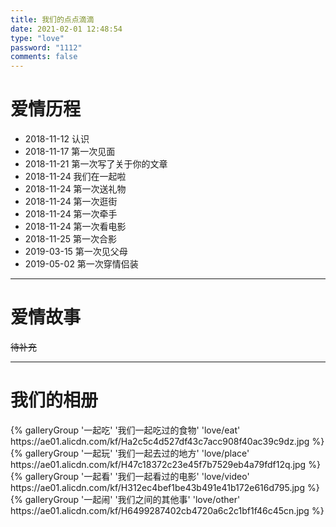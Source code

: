 ```yaml
---
title: 我们的点点滴滴
date: 2021-02-01 12:48:54
type: "love"
password: "1112"
comments: false
---
```


# 爱情历程

+ 2018-11-12   认识
+ 2018-11-17   第一次见面
+ 2018-11-21   第一次写了关于你的文章
+ 2018-11-24   我们在一起啦
+ 2018-11-24   第一次送礼物
+ 2018-11-24   第一次逛街
+ 2018-11-24   第一次牵手
+ 2018-11-24   第一次看电影
+ 2018-11-25   第一次合影
+ 2019-03-15   第一次见父母
+ 2019-05-02   第一次穿情侣装
***
# 爱情故事

~~待补充~~

***

# 我们的相册

<div class="gallery-group-main">
{% galleryGroup '一起吃' '我们一起吃过的食物' 'love/eat' https://ae01.alicdn.com/kf/Ha2c5c4d527df43c7acc908f40ac39c9dz.jpg %}
{% galleryGroup '一起玩' '我们一起去过的地方' 'love/place' https://ae01.alicdn.com/kf/H47c18372c23e45f7b7529eb4a79fdf12q.jpg  %}
{% galleryGroup '一起看' '我们一起看过的电影' 'love/video' https://ae01.alicdn.com/kf/H312ec4bef1be43b491e41b172e616d795.jpg %}
{% galleryGroup '一起闹' '我们之间的其他事' 'love/other' https://ae01.alicdn.com/kf/H6499287402cb4720a6c2c1bf1f46c45cn.jpg %}
</div>


